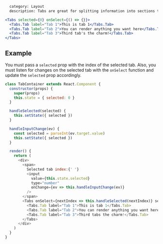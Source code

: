 ```meta
  category: Layout
  description: Tabs are great for splitting information into sections to make them easy to consume.
```

```jsx
<Tabs selected={0} onSelect={() => {}}>
  <Tabs.Tab label="Tab 1">This is tab 1</Tabs.Tab>
  <Tabs.Tab label="Tab 2">You can render anything you want here</Tabs.Tab>
  <Tabs.Tab label="Tab 3">Third tab's the charm!</Tabs.Tab>
</Tabs>
```

## Example

You must pass a `selected` prop with the index of the selected tab. Also, you must listen for changes
on the selected tab with the `onSelect` function and update the `selected` prop accordingly.

```js
class TabContainer extends React.Component {
  constructor(props) {
    super(props)
    this.state = { selected: 0 }
  }

  handleSelected(selected) {
    this.setState({ selected })
  }

  handleInputChange(ev) {
    const selected = parseInt(ev.target.value)
    this.setState({ selected })
  }

  render() {
    return (
      <div>
        <span>
          Selected tab index:{' '}
          <input
            value={this.state.selected}
            type="number"
            onChange={ev => this.handleInputChange(ev)}
          />
        </span>
        <Tabs onSelect={nextIndex => this.handleSelected(nextIndex)} selected={this.state.selected}>
          <Tabs.Tab label="Tab 1">This is tab 1</Tabs.Tab>
          <Tabs.Tab label="Tab 2">You can render anything you want here</Tabs.Tab>
          <Tabs.Tab label="Tab 3">Third tabs the charm!</Tabs.Tab>
        </Tabs>
      </div>
    )
  }
}
```

